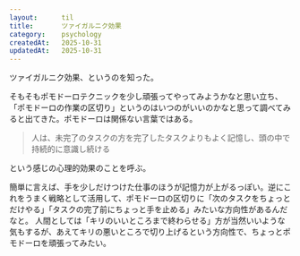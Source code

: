 ```yaml
---
layout:      til
title:       ツァイガルニク効果
category:    psychology
createdAt:   2025-10-31
updatedAt:   2025-10-31
---
```


ツァイガルニク効果、というのを知った。

そもそもポモドーロテクニックを少し頑張ってやってみようかなと思い立ち、「ポモドーロの作業の区切り」というのはいつのがいいのかなと思って調べてみると出てきた。ポモドーロは関係ない言葉ではある。

> 人は、未完了のタスクの方を完了したタスクよりもよく記憶し、頭の中で持続的に意識し続ける

という感じの心理的効果のことを呼ぶ。

簡単に言えば、手を少しだけつけた仕事のほうが記憶力が上がるっぽい。逆にこれをうまく戦略として活用して、ポモドーロの区切りに「次のタスクをちょっとだけやる」「タスクの完了前にちょっと手を止める」みたいな方向性があるんだなと。
人間としては「キリのいいところまで終わらせる」方が当然いいような気もするが、あえてキリの悪いところで切り上げるという方向性で、ちょっとポモドーロを頑張ってみたい。
